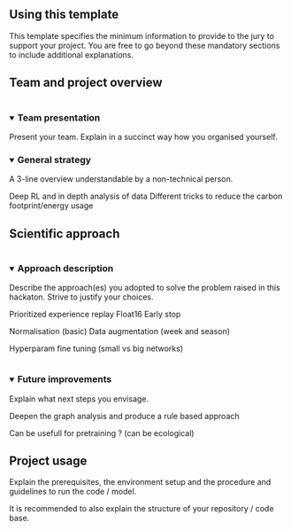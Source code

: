 ## Using this template

This template specifies the minimum information to provide to the jury to support your project. You are free to go beyond these mandatory sections to include additional explanations.



## Team and project overview 

<details open="open">
<summary><h3 style="display: inline-block">Team presentation</h2></summary>
Present your team. Explain in a succinct way how you organised yourself.
</details>

<details open="open">
<summary><h3 style="display: inline-block">General strategy</h2></summary>
A 3-line overview understandable by a non-technical person.
</details>

Deep RL and in depth analysis of data
Different tricks to reduce the carbon footprint/energy usage

## Scientific approach

<details open="open">
<summary><h3 style="display: inline-block">Approach description</h2></summary>
Describe the approach(es) you adopted to solve the problem raised in this hackaton. Strive to justify your choices.
</details>

Prioritized experience replay
Float16
Early stop

Normalisation (basic)
Data augmentation (week and season)

Hyperparam fine tuning (small vs big networks)

<details open="open">
<summary><h3 style="display: inline-block">Future improvements</h2></summary>
Explain what next steps you envisage.
</details>

Deepen the graph analysis and produce a rule based approach

Can be usefull for pretraining ? (can be ecological)

## Project usage

Explain the prerequisites, the environment setup and the procedure and guidelines to run the code / model.

It is recommended to also explain the structure of your repository / code base.

